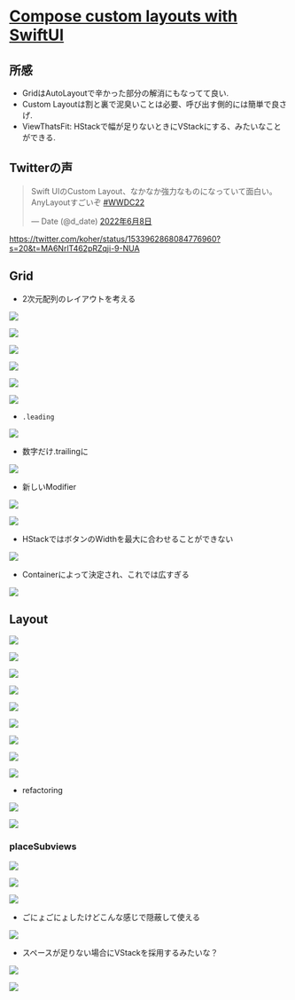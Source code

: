 # [Compose custom layouts with SwiftUI](https://developer.apple.com/videos/play/wwdc2022/10056/?time=873)
## 所感
- GridはAutoLayoutで辛かった部分の解消にもなってて良い.
- Custom Layoutは割と裏で泥臭いことは必要、呼び出す側的には簡単で良さげ.
- ViewThatsFit: HStackで幅が足りないときにVStackにする、みたいなことができる.

## Twitterの声

<blockquote class="twitter-tweet" data-lang="ja" data-dnt="true" data-theme="dark"><p lang="ja" dir="ltr">Swift UIのCustom Layout、なかなか強力なものになっていて面白い。AnyLayoutすごいぞ <a href="https://twitter.com/hashtag/WWDC22?src=hash&amp;ref_src=twsrc%5Etfw">#WWDC22</a></p>&mdash; Date (@d_date) <a href="https://twitter.com/d_date/status/1534576455450886150?ref_src=twsrc%5Etfw">2022年6月8日</a></blockquote> <script async src="https://platform.twitter.com/widgets.js" charset="utf-8"></script>

https://twitter.com/koher/status/1533962868084776960?s=20&t=MA6NrlT462pRZqji-9-NUA

## Grid
- 2次元配列のレイアウトを考える

![](https://i.imgur.com/I2tg1Bp.jpg)


![](https://i.imgur.com/rRqnror.jpg)
 
![](https://i.imgur.com/3vNRsmI.jpg)

![](https://i.imgur.com/QtmuLm5.jpg)

![](https://i.imgur.com/8s1hKiz.jpg)

![](https://i.imgur.com/1DseFoW.jpg)

- `.leading`

![](https://i.imgur.com/np2eRXE.jpg)

- 数字だけ.trailingに

![](https://i.imgur.com/rbRiiLE.jpg)

- 新しいModifier

![](https://i.imgur.com/iCKz32l.jpg)

![](https://i.imgur.com/9PaY98d.jpg)

- HStackではボタンのWidthを最大に合わせることができない

![](https://i.imgur.com/k6QQ6ta.jpg)

- Containerによって決定され、これでは広すぎる

![](https://i.imgur.com/WVtuYOp.jpg)

## Layout

![](https://i.imgur.com/sWY1wZw.jpg)

![](https://i.imgur.com/pSiLSVg.jpg)

![](https://i.imgur.com/6JapUAZ.jpg)

![](https://i.imgur.com/I9kiLGE.jpg)

![](https://i.imgur.com/gB9Bsma.jpg)

![](https://i.imgur.com/7vLPK7K.jpg)

![](https://i.imgur.com/pTisOCL.jpg)

![](https://i.imgur.com/aJWod0W.jpg)

![](https://i.imgur.com/hZtZ7Ev.jpg)

- refactoring

![](https://i.imgur.com/UAnGcRc.jpg)

![](https://i.imgur.com/NQxFgEK.jpg)

### placeSubviews

![](https://i.imgur.com/a1NoTJw.jpg)

![](https://i.imgur.com/OhxpXbm.jpg)

![](https://i.imgur.com/iCQI6aC.jpg)

- ごにょごにょしたけどこんな感じで隠蔽して使える

![](https://i.imgur.com/Hnf9u7P.jpg)

- スペースが足りない場合にVStackを採用するみたいな？

![](https://i.imgur.com/2w5m2FX.jpg)

![](https://i.imgur.com/iBoEIMW.jpg)
